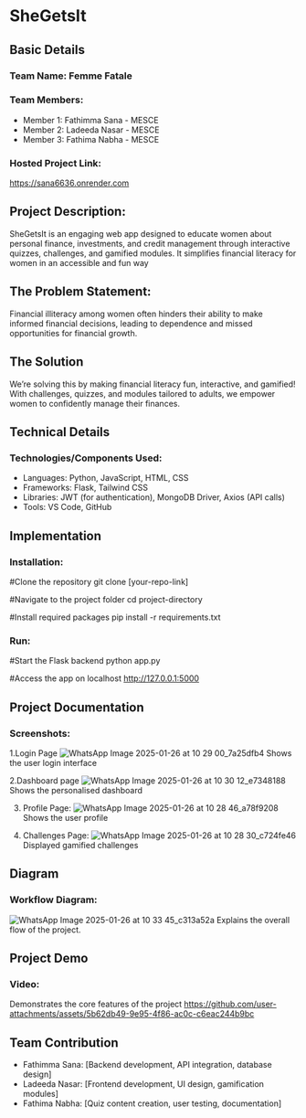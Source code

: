 # SheGetsIt
## Basic Details
### Team Name: Femme Fatale
### Team Members:
* Member 1: Fathimma Sana - MESCE
* Member 2: Ladeeda Nasar - MESCE
* Member 3: Fathima Nabha - MESCE

### Hosted Project Link:
https://sana6636.onrender.com

## Project Description:
SheGetsIt is an engaging web app designed to educate women about personal finance, investments, and credit management through interactive quizzes, challenges, and gamified modules. It simplifies financial literacy for women in an accessible and fun way

## The Problem Statement:
Financial illiteracy among women often hinders their ability to make informed financial decisions, leading to dependence and missed opportunities for financial growth.

## The Solution
We’re solving this by making financial literacy fun, interactive, and gamified! With challenges, quizzes, and modules tailored to adults, we empower women to confidently manage their finances.

## Technical Details
### Technologies/Components Used:
* Languages: Python, JavaScript, HTML, CSS
* Frameworks: Flask, Tailwind CSS
* Libraries: JWT (for authentication), MongoDB Driver, Axios (API calls)
* Tools: VS Code, GitHub

## Implementation
### Installation:
#Clone the repository
git clone [your-repo-link]

#Navigate to the project folder
cd project-directory

#Install required packages
pip install -r requirements.txt

### Run:
#Start the Flask backend
python app.py

#Access the app on localhost
http://127.0.0.1:5000

## Project Documentation
### Screenshots:
1.Login Page
![WhatsApp Image 2025-01-26 at 10 29 00_7a25dfb4](https://github.com/user-attachments/assets/78010cb6-9a52-4d05-a9f2-274aa2b648c9)
Shows the user login interface

2.Dashboard page
![WhatsApp Image 2025-01-26 at 10 30 12_e7348188](https://github.com/user-attachments/assets/f9fce82e-4532-4d11-851a-1429abae7352)
Shows the personalised dashboard

3. Profile Page:
![WhatsApp Image 2025-01-26 at 10 28 46_a78f9208](https://github.com/user-attachments/assets/28f220f6-8264-45fa-8eef-9560d15b6f0a)
Shows the user profile

4. Challenges Page:
![WhatsApp Image 2025-01-26 at 10 28 30_c724fe46](https://github.com/user-attachments/assets/625e4390-43cc-4532-ac5d-e48e62af6f08)
Displayed gamified challenges

## Diagram
### Workflow Diagram:
![WhatsApp Image 2025-01-26 at 10 33 45_c313a52a](https://github.com/user-attachments/assets/d57fea2b-4586-4849-a557-a3868d3398d4)
Explains the overall flow of the project.

## Project Demo
### Video:
Demonstrates the core features of the project
https://github.com/user-attachments/assets/5b62db49-9e95-4f86-ac0c-c6eac244b9bc

## Team Contribution
* Fathimma Sana: [Backend development, API integration, database design]
* Ladeeda Nasar: [Frontend development, UI design, gamification modules]
*  Fathima Nabha: [Quiz content creation, user testing, documentation]
